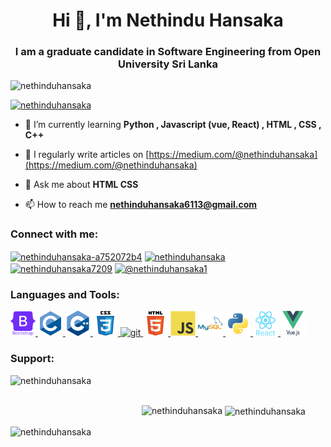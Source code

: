<h1 align="center">Hi 👋, I'm Nethindu Hansaka</h1>
<h3 align="center">I am a graduate candidate in Software Engineering from Open University Sri Lanka</h3>

<p align="left"> <img src="https://komarev.com/ghpvc/?username=nethinduhansaka&label=Profile%20views&color=0e75b6&style=flat" alt="nethinduhansaka" /> </p>

<p align="left"> <a href="https://github.com/ryo-ma/github-profile-trophy"><img src="https://github-profile-trophy.vercel.app/?username=nethinduhansaka" alt="nethinduhansaka" /></a> </p>

- 🌱 I’m currently learning **Python , Javascript (vue, React) , HTML , CSS , C++**

- 📝 I regularly write articles on [https://medium.com/@nethinduhansaka](https://medium.com/@nethinduhansaka)

- 💬 Ask me about **HTML CSS**

- 📫 How to reach me **nethinduhansaka6113@gmail.com**

<h3 align="left">Connect with me:</h3>
<p align="left">
<a href="https://linkedin.com/in/nethinduhansaka-a752072b4" target="blank"><img align="center" src="https://raw.githubusercontent.com/rahuldkjain/github-profile-readme-generator/master/src/images/icons/Social/linked-in-alt.svg" alt="nethinduhansaka-a752072b4" height="30" width="40" /></a>
<a href="https://fb.com/nethinduhansaka" target="blank"><img align="center" src="https://raw.githubusercontent.com/rahuldkjain/github-profile-readme-generator/master/src/images/icons/Social/facebook.svg" alt="nethinduhansaka" height="30" width="40" /></a>
<a href="https://www.youtube.com/c/nethinduhansaka7209" target="blank"><img align="center" src="https://raw.githubusercontent.com/rahuldkjain/github-profile-readme-generator/master/src/images/icons/Social/youtube.svg" alt="nethinduhansaka7209" height="30" width="40" /></a>
<a href="https://www.hackerrank.com/@nethinduhansaka1" target="blank"><img align="center" src="https://raw.githubusercontent.com/rahuldkjain/github-profile-readme-generator/master/src/images/icons/Social/hackerrank.svg" alt="@nethinduhansaka1" height="30" width="40" /></a>
</p>

<h3 align="left">Languages and Tools:</h3>
<p align="left"> <a href="https://getbootstrap.com" target="_blank" rel="noreferrer"> <img src="https://raw.githubusercontent.com/devicons/devicon/master/icons/bootstrap/bootstrap-plain-wordmark.svg" alt="bootstrap" width="40" height="40"/> </a> <a href="https://www.cprogramming.com/" target="_blank" rel="noreferrer"> <img src="https://raw.githubusercontent.com/devicons/devicon/master/icons/c/c-original.svg" alt="c" width="40" height="40"/> </a> <a href="https://www.w3schools.com/cpp/" target="_blank" rel="noreferrer"> <img src="https://raw.githubusercontent.com/devicons/devicon/master/icons/cplusplus/cplusplus-original.svg" alt="cplusplus" width="40" height="40"/> </a> <a href="https://www.w3schools.com/css/" target="_blank" rel="noreferrer"> <img src="https://raw.githubusercontent.com/devicons/devicon/master/icons/css3/css3-original-wordmark.svg" alt="css3" width="40" height="40"/> </a> <a href="https://git-scm.com/" target="_blank" rel="noreferrer"> <img src="https://www.vectorlogo.zone/logos/git-scm/git-scm-icon.svg" alt="git" width="40" height="40"/> </a> <a href="https://www.w3.org/html/" target="_blank" rel="noreferrer"> <img src="https://raw.githubusercontent.com/devicons/devicon/master/icons/html5/html5-original-wordmark.svg" alt="html5" width="40" height="40"/> </a> <a href="https://developer.mozilla.org/en-US/docs/Web/JavaScript" target="_blank" rel="noreferrer"> <img src="https://raw.githubusercontent.com/devicons/devicon/master/icons/javascript/javascript-original.svg" alt="javascript" width="40" height="40"/> </a> <a href="https://www.mysql.com/" target="_blank" rel="noreferrer"> <img src="https://raw.githubusercontent.com/devicons/devicon/master/icons/mysql/mysql-original-wordmark.svg" alt="mysql" width="40" height="40"/> </a> <a href="https://www.python.org" target="_blank" rel="noreferrer"> <img src="https://raw.githubusercontent.com/devicons/devicon/master/icons/python/python-original.svg" alt="python" width="40" height="40"/> </a> <a href="https://reactjs.org/" target="_blank" rel="noreferrer"> <img src="https://raw.githubusercontent.com/devicons/devicon/master/icons/react/react-original-wordmark.svg" alt="react" width="40" height="40"/> </a> <a href="https://vuejs.org/" target="_blank" rel="noreferrer"> <img src="https://raw.githubusercontent.com/devicons/devicon/master/icons/vuejs/vuejs-original-wordmark.svg" alt="vuejs" width="40" height="40"/> </a> </p>

<h3 align="left">Support:</h3>
<p><a href="https://www.buymeacoffee.com/nethinduhansaka"> <img align="left" src="https://cdn.buymeacoffee.com/buttons/v2/default-yellow.png" height="50" width="210" alt="nethinduhansaka" /></a></p><br><br>

<p><img align="left" src="https://github-readme-stats.vercel.app/api/top-langs?username=nethinduhansaka&show_icons=true&locale=en&layout=compact" alt="nethinduhansaka" /></p>

<p>&nbsp;<img align="center" src="https://github-readme-stats.vercel.app/api?username=nethinduhansaka&show_icons=true&locale=en" alt="nethinduhansaka" /></p>

<p><img align="center" src="https://github-readme-streak-stats.herokuapp.com/?user=nethinduhansaka&" alt="nethinduhansaka" /></p>
